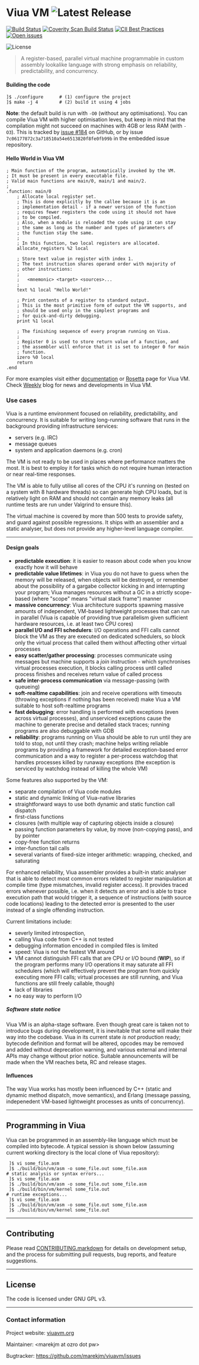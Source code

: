 # Viua VM ![Latest Release](https://img.shields.io/github/tag/marekjm/viuavm.svg)

[![Build Status](https://travis-ci.org/marekjm/viuavm.svg)](https://travis-ci.org/marekjm/viuavm)
[![Coverity Scan Build Status](https://img.shields.io/coverity/scan/7140.svg)](https://scan.coverity.com/projects/marekjm-viuavm)
[![CII Best Practices](https://bestpractices.coreinfrastructure.org/projects/581/badge)](https://bestpractices.coreinfrastructure.org/projects/581)
[![Open issues](https://img.shields.io/github/issues/marekjm/viuavm.svg)](https://github.com/marekjm/viuavm/issues)

![License](https://img.shields.io/github/license/marekjm/viuavm.svg)


> A register-based, parallel virtual machine programmable in custom assembly lookalike language with
> strong emphasis on reliability, predictability, and concurrency.

#### Building the code

```
]$ ./configure      # (1) configure the project
]$ make -j 4        # (2) build it using 4 jobs
```

**Note**: the default build is run with `-O0` (without any optimisations).
You can compile Viua VM with higher optimisation leves, but keep in mind that the compilation might not
succeed on machines with 4GB or less RAM (with `-O3`).
This is tracked by [issue #184](https://github.com/marekjm/viuavm/issues/184) on GitHub, or
by issue `7c06177872c3a718510a54e6513820f8fe0fb99b` in the embedded issue repository.


#### Hello World in Viua VM

```
; Main function of the program, automatically invoked by the VM.
; It must be present in every executable file.
; Valid main functions are main/0, main/1 and main/2.
;
.function: main/0
    ; Allocate local register set.
    ; This is done explicitly by the callee because it is an
    ; implementation detail - if a newer version of the function
    ; requires fewer registers the code using it should not have
    ; to be compiled.
    ; Also, when a module is reloaded the code using it can stay
    ; the same as long as the number and types of parameters of
    ; the function stay the same.
    ;
    ; In this function, two local registers are allocated.
    allocate_registers %2 local

    ; Store text value in register with index 1.
    ; The text instruction shares operand order with majority of
    ; other instructions:
    ;
    ;   <mnemonic> <target> <sources>...
    ;
    text %1 local "Hello World!"

    ; Print contents of a register to standard output.
    ; This is the most primitive form of output the VM supports, and
    ; should be used only in the simplest programs and
    ; for quick-and-dirty debugging.
    print %1 local

    ; The finishing sequence of every program running on Viua.
    ;
    ; Register 0 is used to store return value of a function, and
    ; the assembler will enforce that it is set to integer 0 for main
    ; function.
    izero %0 local
    return
.end
```

For more examples visit either [documentation](http://docs.viuavm.org/) or [Rosetta](http://rosettacode.org/wiki/Viua_VM_assembly) page for Viua VM.
Check [Weekly](http://weekly.viuavm.org/) blog for news and developments in Viua VM.


### Use cases

Viua is a runtime environment focused on reliability, predictability, and concurrency.
It is suitable for writing long-running software that runs in the background providing infrastructure services:

- servers (e.g. IRC)
- message queues
- system and application daemons (e.g. cron)

The VM is not ready to be used in places where performance matters the most.
It is best to employ it for tasks which do not require human interaction or near real-time responses.

The VM is able to fully utilise all cores of the CPU it's running on (tested on a system with 8 hardware threads) so can
generate high CPU loads, but is relatively light on RAM and should not contain any memory leaks (all runtime tests are
run under Valgrind to ensure this).

The virtual machine is covered by more than 500 tests to provide safety, and guard against possible regressions.
It ships with an assembler and a static analyser, but does not provide any higher-level language compiler.


----


#### Design goals

- **predictable execution**: it is easier to reason about code when you know exactly how it will behave
- **predictable value lifetimes**: in Viua you do not have to guess when the memory will be released, when objects will be destroyed, or
  remember about the possibility of a gargabe collector kicking in and interrupting your program;
  Viua manages resources without a GC in a strictly scope-based (where "scope" means "virtual stack frame") manner
- **massive concurrency**: Viua architecture supports spawning massive amounts of independent, VM-based lightweight processes that can
  run in parallel (Viua is capable of providing true parallelism given sufficient hardware resources, i.e. at least two CPU cores)
- **parallel I/O and FFI schedulers**: I/O operations and FFI calls cannot block the VM as they are executed on dedicated schedulers, so block only the
  virtual process that called them without affecting other virtual processes
- **easy scatter/gather processing**: processes communicate using messages but machine supports a *join* instruction - which synchronises virtual
  processes execution, it blocks calling process until called process finishes and receives return value of called process
- **safe inter-process communication** via message-passing (with queueing)
- **soft-realtime capabilities**: join and receive operations with timeouts (throwing exceptions if nothing has been received) make Viua
  a VM suitable to host soft-realtime programs
- **fast debugging**: error handling is performed with exceptions (even across virtual processes), and unserviced exceptions cause the machine
  to generate precise and detailed stack traces; running programs are also debuggable with GDB
- **reliability**: programs running on Viua should be able to run until they are told to stop, not until they crash;
  machine helps writing reliable programs by providing a framework for detailed exception-based error communication and
  a way to register a per-process watchdog that handles processes killed by runaway exceptions (the exception is serviced by watchdog instead of
  killing the whole VM)


Some features also supported by the VM:

- separate compilation of Viua code modules
- static and dynamic linking of Viua-native libraries
- straightforward ways to use both dynamic and static function call dispatch
- first-class functions
- closures (with multiple way of capturing objects inside a closure)
- passing function parameters by value, by move (non-copying pass), and by pointer
- copy-free function returns
- inter-function tail calls
- several variants of fixed-size integer arithmetic: wrapping, checked, and saturating

For enhanced reliability, Viua assembler provides a built-in static analyser that is able to detect most common errors related to
register manipulation at compile time (type mismatches, invalid register access).
It provides traced errors whenever possible, i.e. when it detects an error and is able to trace execution path that would trigger it,
a sequence of instructions (with source code locations) leading to the detected error is presented to the user instead of a single offending
instruction.


Current limitations include:

- severly limited introspection,
- calling Viua code from C++ is not tested
- debugging information encoded in compiled files is limited
- speed: Viua is not the fastest VM around
- VM cannot distinguish FFI calls that are CPU or I/O bound (**WIP**), so if the program performs many I/O operations it may saturate all
  FFI schedulers (which will effectively prevent the program from quickly executing more FFI calls; virtual processes are still running, and
  Viua functions are still freely callable, though)
- lack of libraries
- no easy way to perform I/O


##### Software state notice

Viua VM is an alpha-stage software.
Even though great care is taken not to introduce bugs during development, it is inevitable that some will make their way into the codebase.
Viua in its current state *is not* production ready; bytecode definition and format will be altered, opcodes may be removed and
added without deprecation warning, and various external and internal APIs may change without prior notice.
Suitable announcements will be made when the VM reaches beta, RC and release stages.


#### Influences

The way Viua works has mostly been influenced by
C++ (static and dynamic method dispatch, move semantics), and
Erlang (message passing, indepenedent VM-based lightweight processes as units of concurrency).


----


## Programming in Viua

Viua can be programmed in an assembly-like language which must be compiled into bytecode.
A typical session is shown below (assuming current working directory is the local clone of Viua repository):

```
 ]$ vi some_file.asm
 ]$ ./build/bin/vm/asm -o some_file.out some_file.asm
# static analysis or syntax errors...
 ]$ vi some_file.asm
 ]$ ./build/bin/vm/asm -o some_file.out some_file.asm
 ]$ ./build/bin/vm/kernel some_file.out
# runtime exceptions...
 ]$ vi some_file.asm
 ]$ ./build/bin/vm/asm -o some_file.out some_file.asm
 ]$ ./build/bin/vm/kernel some_file.out
```

----

## Contributing

Please read [CONTRIBUTING.markdown](./CONTRIBUTING.markdown) for details on development setup, and
the process for submitting pull requests, bug reports, and feature suggestions.


----

## License

The code is licensed under GNU GPL v3.


----

### Contact information

Project website: [viuavm.org](http://viuavm.org/)

Maintainer: &lt;marekjm at ozro dot pw&gt;

Bugtracker: https://github.com/marekjm/viuavm/issues
